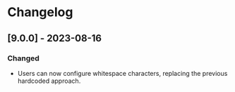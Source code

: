 # Changelog

## [9.0.0] - 2023-08-16

### Changed

- Users can now configure whitespace characters, replacing the previous hardcoded approach.
